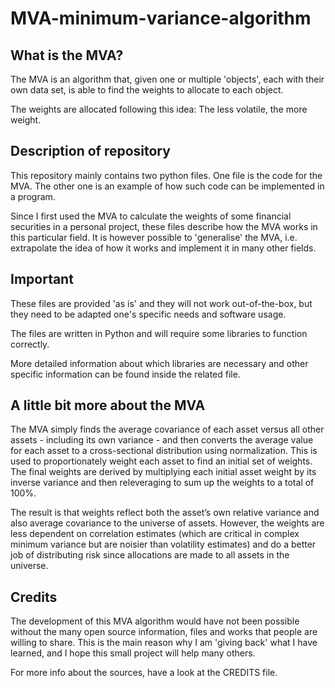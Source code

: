 # MVA-minimum-variance-algorithm


## What is the MVA? ##

The MVA is an algorithm that, given one or multiple 'objects', each with their own data set, is able to find the weights to allocate to each object.

The weights are allocated following this idea: The less volatile, the more weight.

## Description of repository ##

This repository mainly contains two python files.
One file is the code for the MVA.
The other one is an example of how such code can be implemented in a program.

Since I first used the MVA to calculate the weights of some financial securities in a personal project, these files describe how the MVA works in this particular field.
It is however possible to 'generalise' the MVA, i.e. extrapolate the idea of how it works and implement it in many other fields.

## Important ##

These files are provided 'as is' and they will not work out-of-the-box, but they need to be adapted one's specific needs and software usage.

The files are written in Python and will require some libraries to function correctly.

More detailed information about which libraries are necessary and other specific information can be found inside the related file.

## A little bit more about the MVA ##

The MVA simply finds the average covariance of each asset versus all other assets - including its own variance - and then converts the average value for each asset to a cross-sectional distribution using normalization. This is used to proportionately weight each asset to find an initial set of weights.
The final weights are derived by multiplying each initial asset weight by its inverse variance and then releveraging to sum up the weights to a total of 100%.

The result is that weights reflect both the asset’s own relative variance and also average covariance to the universe of assets.
However, the weights are less dependent on correlation estimates (which are critical in complex minimum variance but are noisier than volatility estimates) and do a better job of distributing risk since allocations are made to all assets in the universe.

## Credits ##

The development of this MVA algorithm would have not been possible without the many open source information, files and works that people are willing to share.
This is the main reason why I am 'giving back' what I have learned, and I hope this small project will help many others.

For more info about the sources, have a look at the CREDITS file.
